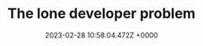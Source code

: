 ---
title: "The lone developer problem"
link: "https://evanhahn.com/the-lone-developer-problem/"
date: "2023-02-28 10:58:04.472Z +0000"
description: "If a single programmer builds something, it can be hard for others to maintain later."
category: "articles"
---